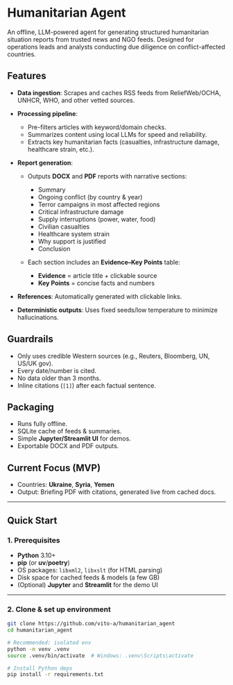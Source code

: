 # Humanitarian Agent

An offline, LLM-powered agent for generating structured humanitarian situation reports from trusted news and NGO feeds.
Designed for operations leads and analysts conducting due diligence on conflict-affected countries.

## Features

* **Data ingestion**: Scrapes and caches RSS feeds from ReliefWeb/OCHA, UNHCR, WHO, and other vetted sources.
* **Processing pipeline**:

  * Pre-filters articles with keyword/domain checks.
  * Summarizes content using local LLMs for speed and reliability.
  * Extracts key humanitarian facts (casualties, infrastructure damage, healthcare strain, etc.).
* **Report generation**:

  * Outputs **DOCX** and **PDF** reports with narrative sections:
    * Summary
    * Ongoing conflict (by country & year)
    * Terror campaigns in most affected regions
    * Critical infrastructure damage
    * Supply interruptions (power, water, food)
    * Civilian casualties
    * Healthcare system strain
    * Why support is justified
    * Conclusion

  * Each section includes an **Evidence–Key Points** table:
    * **Evidence** = article title + clickable source
    * **Key Points** = concise facts and numbers

* **References**: Automatically generated with clickable links.
* **Deterministic outputs**: Uses fixed seeds/low temperature to minimize hallucinations.

## Guardrails

* Only uses credible Western sources (e.g., Reuters, Bloomberg, UN, US/UK gov).
* Every date/number is cited.
* No data older than 3 months.
* Inline citations (`[1]`) after each factual sentence.

## Packaging

* Runs fully offline.
* SQLite cache of feeds & summaries.
* Simple **Jupyter/Streamlit UI** for demos.
* Exportable DOCX and PDF outputs.

## Current Focus (MVP)

* Countries: **Ukraine**, **Syria**, **Yemen**
* Output: Briefing PDF with citations, generated live from cached docs.

---

## Quick Start

### 1. Prerequisites
- **Python** 3.10+  
- **pip** (or **uv**/**poetry**)  
- OS packages: `libxml2`, `libxslt` (for HTML parsing)  
- Disk space for cached feeds & models (a few GB)  
- (Optional) **Jupyter** and **Streamlit** for the demo UI

---

### 2. Clone & set up environment
```bash
git clone https://github.com/vito-a/humanitarian_agent
cd humanitarian_agent

# Recommended: isolated env
python -m venv .venv
source .venv/bin/activate  # Windows: .venv\Scripts\activate

# Install Python deps
pip install -r requirements.txt
